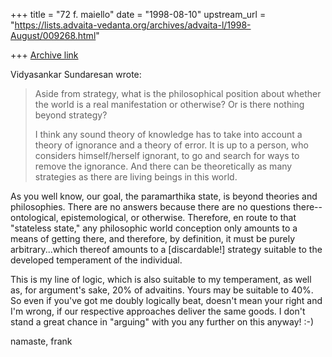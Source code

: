 +++
title = "72 f. maiello"
date = "1998-08-10"
upstream_url = "https://lists.advaita-vedanta.org/archives/advaita-l/1998-August/009268.html"

+++
[Archive link](https://lists.advaita-vedanta.org/archives/advaita-l/1998-August/009268.html)

Vidyasankar Sundaresan wrote:
>
> Aside from strategy, what is the philosophical position about whether the
> world is a real manifestation or otherwise? Or is there nothing beyond
> strategy?
>
> I think any sound theory of knowledge has to take into account a theory of
> ignorance and a theory of error. It is up to a person, who considers
> himself/herself ignorant, to go and search for ways to remove the
> ignorance. And there can be theoretically as many strategies as there are
> living beings in this world.
>

As you well know, our goal, the paramarthika state, is beyond theories
and philosophies.  There are no answers because there are no questions
there--ontological, epistemological, or otherwise.  Therefore, en route
to that "stateless state," any philosophic world conception only amounts
to a means of getting there, and therefore, by definition, it must be
purely arbitrary...which thereof amounts to a [discardable!] strategy
suitable to the developed temperament of the individual.

This is my line of logic, which is also suitable to my temperament,
as well as, for argument's sake, 20% of advaitins.  Yours may be
suitable to 40%.  So even if you've got me doubly logically beat,
doesn't mean your right and I'm wrong, if our respective approaches
deliver the same goods.  I don't stand a great chance in "arguing"
with you any further on this anyway! :-)

namaste,
frank


